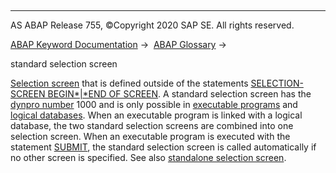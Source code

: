   

* * *

AS ABAP Release 755, ©Copyright 2020 SAP SE. All rights reserved.

[ABAP Keyword Documentation](javascript:call_link\('abenabap.htm'\)) →  [ABAP Glossary](javascript:call_link\('abenabap_glossary.htm'\)) → 

standard selection screen

[Selection screen](javascript:call_link\('abenselection_screen_glosry.htm'\) "Glossary Entry") that is defined outside of the statements [SELECTION-SCREEN BEGIN*|*END OF SCREEN](javascript:call_link\('abapselection-screen_definition.htm'\)). A standard selection screen has the [dynpro number](javascript:call_link\('abendynpro_number_glosry.htm'\) "Glossary Entry") 1000 and is only possible in [executable programs](javascript:call_link\('abenexecutable_program_glosry.htm'\) "Glossary Entry") and [logical databases](javascript:call_link\('abenlogical_data_base_glosry.htm'\) "Glossary Entry"). When an executable program is linked with a logical database, the two standard selection screens are combined into one selection screen. When an executable program is executed with the statement [SUBMIT](javascript:call_link\('abapsubmit.htm'\)), the standard selection screen is called automatically if no other screen is specified. See also [standalone selection screen](javascript:call_link\('abenstand-alone_sel_screen_glosry.htm'\) "Glossary Entry").